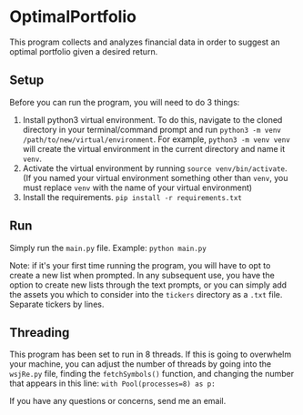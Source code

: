 # OptimalPortfolio
This program collects and analyzes financial data in order to suggest an optimal portfolio given a desired return.

## Setup 
Before you can run the program, you will need to do 3 things: 
1. Install python3 virtual environment. To do this, navigate to the cloned directory in your 
terminal/command prompt and run `python3 -m venv /path/to/new/virtual/environment`. For example, `python3 -m venv venv` will 
create the virtual environment in the current directory and name it `venv`.
2. Activate the virtual environment by running `source venv/bin/activate`. (If you named your virtual environment something
other than `venv`, you must replace `venv` with the name of your virtual environment)
3. Install the requirements. `pip install -r requirements.txt`  

## Run 
Simply run the `main.py` file. Example: `python main.py`

Note: if it's your first time running the program, you will have to opt to create a new list when prompted. In any subsequent
use, you have the option to create new lists through the text prompts, or you can simply add the assets you which to 
consider into the `tickers` directory as a `.txt` file. Separate tickers by lines. 

## Threading 

This program has been set to run in 8 threads. If this is going to overwhelm your machine, you can adjust the number of
threads by going into the `wsjRe.py` file, finding the `fetchSymbols()` function, and changing the number that appears in
this line: `with Pool(processes=8) as p:`

If you have any questions or concerns, send me an email. 
